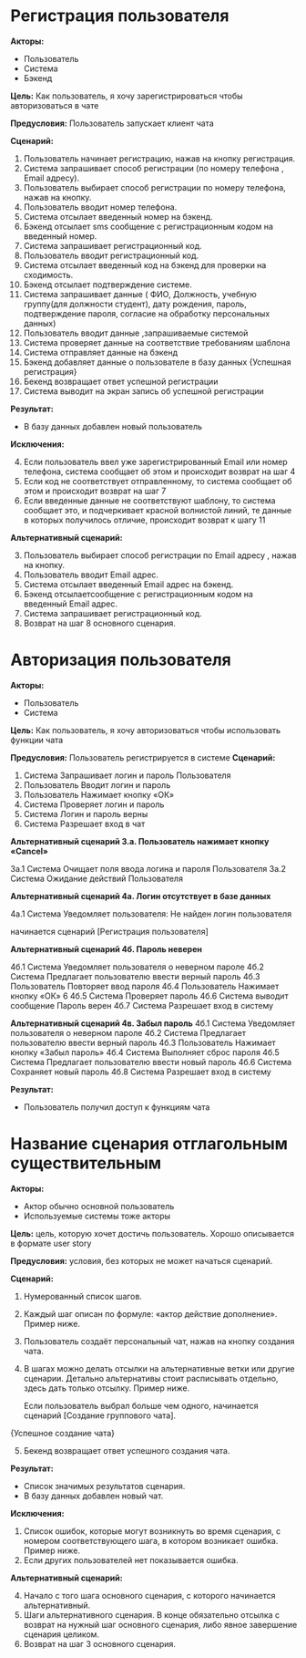 
# Регистрация пользователя

**Акторы:** 

- Пользователь
- Система
- Бэкенд

**Цель:** Как пользователь, я хочу зарегистрироваться чтобы авторизоваться в чате

**Предусловия:** Пользователь запускает клиент чата

**Сценарий:**

1. Пользователь начинает регистрацию, нажав на кнопку регистрация.
2. Система запрашивает способ регистрации (по номеру телефона , Email адресу).
3. Пользователь выбирает способ регистрации по номеру телефона, нажав на кнопку.
4. Пользователь вводит номер телефона.
5. Система отсылает введенный номер на бэкенд.
6. Бэкенд отсылает sms сообщение с регистрационным кодом на введенный номер.
7. Система запрашивает регистрационный код.
8. Пользователь вводит регистрационный код.
9. Система отсылает введенный код на бэкенд для проверки на сходимость.
10. Бэкенд отсылает подтверждение системе.
11. Система запрашивает данные ( ФИО, Должность, учебную группу(для должности студент), дату рождения, пароль, подтверждение пароля, согласие на обработку персональных данных)
12. Пользователь вводит данные ,запрашиваемые системой
13. Система проверяет данные на соответствие требованиям шаблона
14. Система отправляет данные на бэкенд
15. Бэкенд добавляет данные о пользователе в базу данных 
{Успешная регистрация}
16. Бекенд возвращает ответ успешной регистрации
17. Система выводит на экран запись об успешной регистрации


**Результат:**

- В базу данных добавлен новый пользователь

**Исключения:**

4. Если пользователь ввел уже зарегистрированный Email или номер телефона, система сообщает об этом и происходит возврат на шаг 4
10. Если код не соответствует отправленному, то система сообщает об этом и происходит возврат на шаг 7 
13. Если введенные данные не соответствуют шаблону, то система сообщает это, и подчеркивает красной волнистой линий, те данные в которых получилось отличие, происходит возврат к шагу 11

**Альтернативный сценарий:** 

3. Пользователь выбирает способ регистрации по Email адресу , нажав на кнопку.
4. Пользователь вводит Email адрес.
5. Система отсылает введенный Email адрес на бэкенд.
6. Бэкенд отсылаетсообщение с регистрационным кодом на введенный Email адрес.
7. Система запрашивает регистрационный код.
8. Возврат на шаг 8 основного сценария.








# Авторизация пользователя
**Акторы:** 

- Пользователь
- Система


**Цель:** Как пользователь, я хочу авторизоваться чтобы использовать функции чата

**Предусловия:** Пользователь регистрируется в системе
**Сценарий:**

1. Система Запрашивает логин и пароль
Пользователя
2. Пользователь Вводит логин и пароль
3. Пользователь Нажимает кнопку «ОК»
4. Система Проверяет логин и пароль
5. Система Логин и пароль верны
6. Система Разрешает вход в
чат

**Альтернативный сценарий 3.а. Пользователь нажимает
кнопку «Cancel»**

3а.1 Система Очищает поля ввода логина и
пароля Пользователя
3а.2 Система Ожидание действий
Пользователя 

**Альтернативный сценарий 4а. Логин отсутствует в базе
данных**

4а.1 Система Уведомляет пользователя: Не
найден логин пользователя

   начинается сценарий [Регистрация пользователя]


**Альтернативный сценарий 4б. Пароль неверен** 

4б.1 Система Уведомляет пользователя о
неверном пароле
4б.2 Система Предлагает пользователю
ввести верный пароль
4б.3 Пользователь Повторяет ввод пароля
4б.4 Пользователь Нажимает кнопку «ОК» 
6
4б.5 Система Проверяет пароль
4б.6 Система выводит сообщение Пароль верен
4б.7 Система Разрешает вход в систему 


**Альтернативный сценарий 4в. Забыл пароль** 
4б.1 Система Уведомляет пользователя о
неверном пароле
4б.2 Система Предлагает пользователю
ввести верный пароль
4б.3 Пользователь Нажимает кнопку «Забыл
пароль»
4б.4 Система Выполняет сброс пароля
4б.5 Система Предлагает пользователю
ввести новый пароль
4б.6 Система Сохраняет новый пароль
4б.8 Система Разрешает вход в систему 

**Результат:**

- Пользователь получил доступ к функциям чата






































# Название сценария отглагольным существительным

**Акторы:** 

- Актор обычно основной пользователь
- Используемые системы тоже акторы

**Цель:** цель, которую хочет достичь пользователь. Хорошо описывается в формате user story

**Предусловия:** условия, без которых не может начаться сценарий.

**Сценарий:**

1. Нумерованный список шагов.
2. Каждый шаг описан по формуле: «актор действие дополнение». Пример ниже.
3. Пользователь создаёт персональный чат, нажав на кнопку создания чата.
4. В шагах можно делать отсылки на альтернативные ветки или другие сценарии. Детально альтернативы стоит расписывать отдельно, здесь дать только отсылку. Пример ниже.

    Если пользователь выбрал больше чем одного, начинается сценарий [Создание группового чата].

{Успешное создание чата}

5. Бекенд возвращает ответ успешного создания чата.

**Результат:**

- Список значимых результатов сценария.
- В базу данных добавлен новый чат.

**Исключения:**

1. Список ошибок, которые могут возникнуть во время сценария, с номером соответствующего шага, в котором возникает ошибка. Пример ниже.
3. Если других пользователей нет показывается ошибка.

**Альтернативный сценарий:** 

4. Начало с того шага основного сценария, с которого начинается альтернативный.
5. Шаги альтернативного сценария. В конце обязательно отсылка с возврат на нужный шаг основного сценария, либо явное завершение сценария целиком.
6. Возврат на шаг 3 основного сценария.




